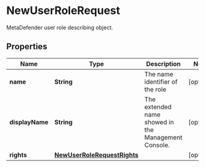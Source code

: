 

# NewUserRoleRequest

MetaDefender user role describing object.
## Properties

Name | Type | Description | Notes
------------ | ------------- | ------------- | -------------
**name** | **String** | The name identifier of the role |  [optional]
**displayName** | **String** | The extended name showed in the Management Console. |  [optional]
**rights** | [**NewUserRoleRequestRights**](NewUserRoleRequestRights.md) |  |  [optional]



